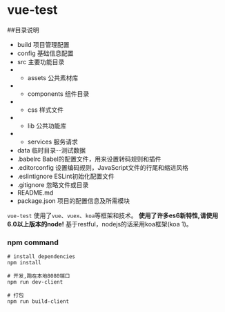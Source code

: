# vue-test

##目录说明
- build  项目管理配置
- config 基础信息配置
- src    主要功能目录
- - assets      公共素材库
- - components  组件目录
- - css         样式文件
- - lib         公共功能库
- - services    服务请求
- data   临时目录--测试数据
- .babelrc	Babel的配置文件，用来设置转码规则和插件
- .editorconfig	设置编码规则，JavaScript文件的行尾和缩进风格
- .eslintignore	ESLint初始化配置文件
- .gitignore	忽略文件或目录
- README.md
- package.json 项目的配置信息及所需模块

`vue-test` 使用了`vue`、`vuex`、`koa`等框架和技术。
**使用了许多es6新特性,请使用6.0以上版本的node!**
基于restful，nodejs的话采用koa框架(koa 1)。

### npm command

```
# install dependencies
npm install

# 开发,跑在本地8080端口
npm run dev-client

# 打包
npm run build-client


